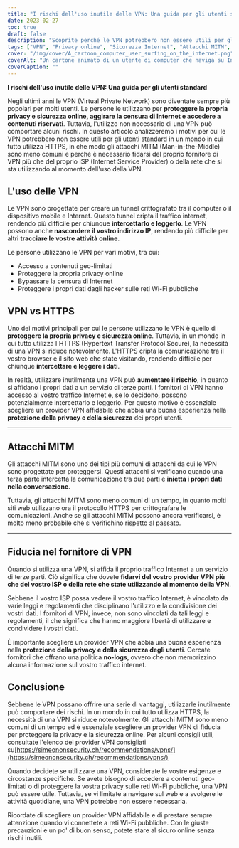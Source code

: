 ```yaml
---
title: "I rischi dell'uso inutile delle VPN: Una guida per gli utenti standard"
date: 2023-02-27
toc: true
draft: false
description: "Scoprite perché le VPN potrebbero non essere utili per gli utenti standard in un mondo in cui tutto utilizza HTTPS e come fidarsi del proprio provider VPN."
tags: ["VPN", "Privacy online", "Sicurezza Internet", "Attacchi MITM", "Reti private virtuali", "Sicurezza informatica", "Sicurezza online", "Crittografia", "HTTPS", "Protezione dei dati", "Servizi di terze parti", "Rischi per la privacy", "ISP", "Contenuti con restrizioni geografiche", "Censura di Internet", "Wi-Fi pubblico", "Data Privacy", "Protezione online", "Sicurezza web", "Fornitori di VPN"]
cover: "/img/cover/A_cartoon_computer_user_surfing_on_the_internet.png"
coverAlt: "Un cartone animato di un utente di computer che naviga su Internet, mentre appare il simbolo di un lucchetto gigante per proteggere la privacy dell'utente."
coverCaption: ""
---
```


**I rischi dell'uso inutile delle VPN: Una guida per gli utenti standard**

Negli ultimi anni le VPN (Virtual Private Network) sono diventate sempre più popolari per molti utenti. Le persone le utilizzano per **proteggere la propria privacy e sicurezza online, aggirare la censura di Internet e accedere a contenuti riservati**. Tuttavia, l'utilizzo non necessario di una VPN può comportare alcuni rischi. In questo articolo analizzeremo i motivi per cui le VPN potrebbero non essere utili per gli utenti standard in un mondo in cui tutto utilizza HTTPS, in che modo gli attacchi MITM (Man-in-the-Middle) sono meno comuni e perché è necessario fidarsi del proprio fornitore di VPN più che del proprio ISP (Internet Service Provider) o della rete che si sta utilizzando al momento dell'uso della VPN.

## L'uso delle VPN

Le VPN sono progettate per creare un tunnel crittografato tra il computer o il dispositivo mobile e Internet. Questo tunnel cripta il traffico internet, rendendo più difficile per chiunque **intercettarlo e leggerlo**. Le VPN possono anche **nascondere il vostro indirizzo IP**, rendendo più difficile per altri **tracciare le vostre attività online**.

Le persone utilizzano le VPN per vari motivi, tra cui:

- Accesso a contenuti geo-limitati
- Proteggere la propria privacy online
- Bypassare la censura di Internet
- Proteggere i propri dati dagli hacker sulle reti Wi-Fi pubbliche

## VPN vs HTTPS

Uno dei motivi principali per cui le persone utilizzano le VPN è quello di **proteggere la propria privacy e sicurezza online**. Tuttavia, in un mondo in cui tutto utilizza l'HTTPS (Hypertext Transfer Protocol Secure), la necessità di una VPN si riduce notevolmente. L'HTTPS cripta la comunicazione tra il vostro browser e il sito web che state visitando, rendendo difficile per chiunque **intercettare e leggere i dati**.

In realtà, utilizzare inutilmente una VPN può **aumentare il rischio**, in quanto si affidano i propri dati a un servizio di terze parti. I fornitori di VPN hanno accesso al vostro traffico Internet e, se lo decidono, possono potenzialmente intercettarlo e leggerlo. Per questo motivo è essenziale scegliere un provider VPN affidabile che abbia una buona esperienza nella **protezione della privacy e della sicurezza** dei propri utenti.

______

## Attacchi MITM

Gli attacchi MITM sono uno dei tipi più comuni di attacchi da cui le VPN sono progettate per proteggersi. Questi attacchi si verificano quando una terza parte intercetta la comunicazione tra due parti e **inietta i propri dati nella conversazione**.

Tuttavia, gli attacchi MITM sono meno comuni di un tempo, in quanto molti siti web utilizzano ora il protocollo HTTPS per crittografare le comunicazioni. Anche se gli attacchi MITM possono ancora verificarsi, è molto meno probabile che si verifichino rispetto al passato.

______

## Fiducia nel fornitore di VPN

Quando si utilizza una VPN, si affida il proprio traffico Internet a un servizio di terze parti. Ciò significa che dovete **fidarvi del vostro provider VPN più che del vostro ISP o della rete che state utilizzando al momento della VPN**.

Sebbene il vostro ISP possa vedere il vostro traffico Internet, è vincolato da varie leggi e regolamenti che disciplinano l'utilizzo e la condivisione dei vostri dati. I fornitori di VPN, invece, non sono vincolati da tali leggi e regolamenti, il che significa che hanno maggiore libertà di utilizzare e condividere i vostri dati.

È importante scegliere un provider VPN che abbia una buona esperienza nella **protezione della privacy e della sicurezza degli utenti**. Cercate fornitori che offrano una politica **no-logs**, ovvero che non memorizzino alcuna informazione sul vostro traffico internet.

## Conclusione

Sebbene le VPN possano offrire una serie di vantaggi, utilizzarle inutilmente può comportare dei rischi. In un mondo in cui tutto utilizza HTTPS, la necessità di una VPN si riduce notevolmente. Gli attacchi MITM sono meno comuni di un tempo ed è essenziale scegliere un provider VPN di fiducia per proteggere la privacy e la sicurezza online. Per alcuni consigli utili, consultate l'elenco dei provider VPN consigliati su[https://simeononsecurity.ch/recommendations/vpns/](https://simeononsecurity.ch/recommendations/vpns/)

Quando decidete se utilizzare una VPN, considerate le vostre esigenze e circostanze specifiche. Se avete bisogno di accedere a contenuti geo-limitati o di proteggere la vostra privacy sulle reti Wi-Fi pubbliche, una VPN può essere utile. Tuttavia, se vi limitate a navigare sul web e a svolgere le attività quotidiane, una VPN potrebbe non essere necessaria.

Ricordate di scegliere un provider VPN affidabile e di prestare sempre attenzione quando vi connettete a reti Wi-Fi pubbliche. Con le giuste precauzioni e un po' di buon senso, potete stare al sicuro online senza rischi inutili.